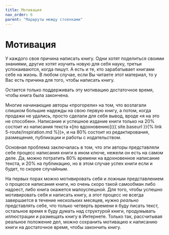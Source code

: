 ```yaml
---
title: Мотивация
nav_order: 6
parent: "Маршруты между стоянками"
---
```


# Мотивация

У каждого своя причина написать книгу.  Одни хотят поделиться своими
знаниями, другие хотят изучить новую для себя науку, третьи
успокаиваются, когда пишут.  А есть и те, кто зарабатывает книгами
себе на жизнь.  В любом случае, если Вы читаете этот материал, то у
Вас есть причина для того, чтобы написать книгу.

Остается только поддерживать эту мотивацию достаточное время, чтобы
книга была закончена.

Многие начинающие авторы «прогорели» на том, что возлагали слишком
большие надежды на свою первую книгу, а потом, когда продажи не
удались, просто сделали для себя вывод, вроде «я на это не способен».
Написание и успешное издание книги только на 20% состоит из написания
текста «[по вдохновению]({{ site.baseurl }}{% link
5-route/inspiration.md %})», и на 80% состоит из редактирования,
размещения, публикации и работы с издательством.

Основная проблема заключалась в том, что эти авторы представляли себе
процесс написания книги в ином ключе, нежели он есть на самом деле.
Да, можно потратить 80% времени на вдохновенное написание текста, и
20% на публикацию, но в этом случае успех книги если и будет, то
скорее случайным.

На первых порах можно мотивировать себя и ложным представлением о
процессе написания книги, но очень скоро такой самообман либо надоест,
либо книга окажется малоуспешной.  Для того, чтобы успешно
мотивировать себя и написать книгу, а этот процесс не всегда
завершается в течение нескольких месяцев, нужно *реально* представлять
себе, что только четверть времени я буду писать текст, остальное время
я буду думать над структурой книги, продумывать иллюстрации и
размещать книгу в Интернете.  Только так, рассчитывая реальное
положение дел, можно сохранить мотивацию к написанию книги на
достаточное время, чтобы закончить книгу.
